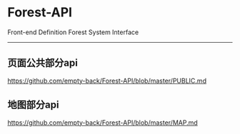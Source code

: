 # Forest-API
Front-end Definition Forest System Interface
****
## 页面公共部分api
https://github.com/empty-back/Forest-API/blob/master/PUBLIC.md
## 地图部分api
https://github.com/empty-back/Forest-API/blob/master/MAP.md

